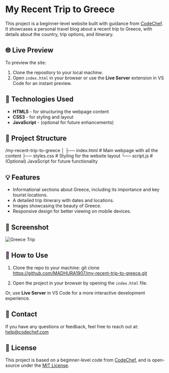 # My Recent Trip to Greece

This project is a beginner-level website built with guidance from [CodeChef](https://www.codechef.com/). It showcases a personal travel blog about a recent trip to Greece, with details about the country, trip options, and itinerary.

## 🌐 Live Preview

To preview the site:

1. Clone the repository to your local machine.
2. Open `index.html` in your browser or use the **Live Server** extension in VS Code for an instant preview.

## 🧰 Technologies Used

- **HTML5** - for structuring the webpage content
- **CSS3** - for styling and layout
- **JavaScript** - (optional for future enhancements)

## 📂 Project Structure

/my-recent-trip-to-greece
│
├── index.html # Main webpage with all the content
├── styles.css # Styling for the website layout
└── script.js # (Optional) JavaScript for future functionality

## 💡 Features

- Informational sections about Greece, including its importance and key tourist locations.
- A detailed trip itinerary with dates and locations.
- Images showcasing the beauty of Greece.
- Responsive design for better viewing on mobile devices.

## 📸 Screenshot

![Greece Trip](https://cdn.codechef.com/Learning/Greece.webp) 



## 🚀 How to Use

1. Clone the repo to your machine:
git clone https://github.com/MADHURA1907/my-recent-trip-to-greece.git

2. Open the project in your browser by opening the `index.html` file.

Or, use **Live Server** in VS Code for a more interactive development experience.

## 💬 Contact

If you have any questions or feedback, feel free to reach out at:
[help@codechef.com](mailto:help@codechef.com)

## 📄 License

This project is based on a beginner-level code from [CodeChef](https://www.codechef.com/), and is open-source under the [MIT License](LICENSE).
